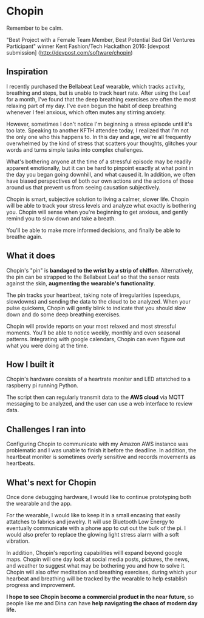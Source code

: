 # Chopin
Remember to be calm.

"Best Project with a Female Team Member, Best Potential Bad Girl Ventures Participant" winner Kent Fashion/Tech Hackathon 2016: 
[devpost submission] (http://devpost.com/software/chopin)


## Inspiration
I recently purchased the Bellabeat Leaf wearable, which tracks activity, breathing and steps, but is unable to track heart rate. After using the Leaf for a month, I've found that the deep breathing exercises are often the most relaxing part of my day. I've even begun the habit of deep breathing whenever I feel anxious, which often mutes any stirring anxiety. 

However, sometimes I don't notice I'm beginning a stress episode until it's too late.  Speaking to another KFTH attendee today, I realized that I'm not the only one who this happens to. In this day and age, we're all frequently overwhelmed by the kind of stress that scatters your thoughts, glitches your words and turns simple tasks into complex challenges.

What's bothering anyone at the time of a stressful episode may be readily apparent emotionally, but it can be hard to pinpoint exactly at what point in the day you began going downhill, and what caused it. In addition, we often have biased perspectives of both our own actions and the actions of those around us that prevent us from seeing causation subjectively.

Chopin is smart, subjective solution to living a calmer, slower life. Chopin will be able to track your stress levels and analyze what exactly is bothering you. Chopin will sense when you're beginning to get anxious, and gently remind you to slow down and take a breath. 

You'll be able to make more informed decisions, and finally be able to breathe again. 

## What it does
Chopin's "pin" is **bandaged to the wrist by a strip of chiffon**. Alternatively, the pin can be strapped to the Bellabeat Leaf so that the sensor rests against the skin, **augmenting the wearable's functionality**.

The pin tracks your heartbeat, taking note of irregularities (speedups, slowdowns) and sending the data to the cloud to be analyzed. When your pulse quickens, Chopin will gently blink to indicate that you should slow down and do some deep breathing exercises.

Chopin will provide reports on your most relaxed and most stressful moments. You'll be able to notice weekly, monthly and even seasonal patterns.  Integrating with google calendars, Chopin can even figure out what you were doing at the time. 

## How I built it

Chopin's hardware consists of a heartrate moniter and LED attatched to a raspberry pi running Python.

The script then can regularly transmit data to the **AWS cloud** via MQTT messaging to be analyzed, and the user can use a web interface to review data.

## Challenges I ran into

Configuring Chopin to communicate with my Amazon AWS instance was problematic and I was unable to finish it before the deadline.  In addition, the heartbeat moniter is sometimes overly sensitive and records movements as heartbeats.

## What's next for Chopin
Once done debugging hardware, I would like to continue prototyping both the wearable and the app.

For the wearable, I would like to keep it in a small encasing that easily attatches to fabrics and jewelry. It will use Bluetooth Low Energy to eventually communicate with a phone app to cut out the bulk of the pi. I would also prefer to replace the glowing light stress alarm with a soft vibration.

In addition, Chopin's reporting capabilities willl expand beyond google maps. Chopin will one day look at social media posts, pictures, the news, and weather to suggest what may be bothering you and how to solve it. Chopin will also offer meditation and breathing exercises, during which your hearbeat and breathing will be tracked by the wearable to help establish progress and improvement.

**I hope to see Chopin become a commercial product in the near future**, so people like me and Dina can have **help navigating the chaos of modern day life.**
